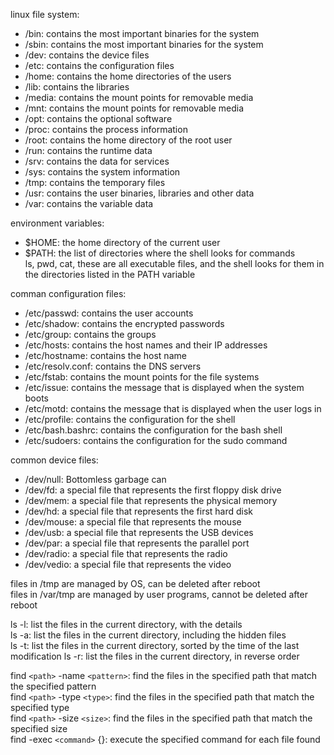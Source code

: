 linux file system: 
- /bin: contains the most important binaries for the system
- /sbin: contains the most important binaries for the system
- /dev: contains the device files
- /etc: contains the configuration files
- /home: contains the home directories of the users
- /lib: contains the libraries
- /media: contains the mount points for removable media
- /mnt: contains the mount points for removable media
- /opt: contains the optional software
- /proc: contains the process information
- /root: contains the home directory of the root user
- /run: contains the runtime data
- /srv: contains the data for services
- /sys: contains the system information
- /tmp: contains the temporary files
- /usr: contains the user binaries, libraries and other data
- /var: contains the variable data

environment variables:
- $HOME: the home directory of the current user
- $PATH: the list of directories where the shell looks for commands  
ls, pwd, cat, these are all executable files, and the shell looks for them in the directories listed in the PATH variable

comman configuration files:
- /etc/passwd: contains the user accounts
- /etc/shadow: contains the encrypted passwords
- /etc/group: contains the groups
- /etc/hosts: contains the host names and their IP addresses
- /etc/hostname: contains the host name
- /etc/resolv.conf: contains the DNS servers
- /etc/fstab: contains the mount points for the file systems
- /etc/issue: contains the message that is displayed when the system boots
- /etc/motd: contains the message that is displayed when the user logs in
- /etc/profile: contains the configuration for the shell
- /etc/bash.bashrc: contains the configuration for the bash shell
- /etc/sudoers: contains the configuration for the sudo command

common device files:
- /dev/null: Bottomless garbage can
- /dev/fd: a special file that represents the first floppy disk drive
- /dev/mem: a special file that represents the physical memory
- /dev/hd: a special file that represents the first hard disk
- /dev/mouse: a special file that represents the mouse
- /dev/usb: a special file that represents the USB devices
- /dev/par: a special file that represents the parallel port
- /dev/radio: a special file that represents the radio
- /dev/vedio: a special file that represents the video

files in /tmp are managed by OS, can be deleted after reboot  
files in /var/tmp are managed by user programs, cannot be deleted after reboot

ls -l: list the files in the current directory, with the details  
ls -a: list the files in the current directory, including the hidden files  
ls -t: list the files in the current directory, sorted by the time of the last modification
ls -r: list the files in the current directory, in reverse order

find `<path>` -name `<pattern>`: find the files in the specified path that match the specified pattern  
find `<path>` -type `<type>`: find the files in the specified path that match the specified type  
find `<path>` -size `<size>`: find the files in the specified path that match the specified size  
find -exec `<command>` {}: execute the specified command for each file found
